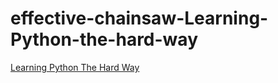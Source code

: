 # effective-chainsaw-Learning-Python-the-hard-way

[Learning Python The Hard Way]("https://learnpythonthehardway.org/book/")
